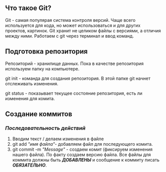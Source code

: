 ## Что такое Git?
Git - самая популярая система контроля версий. Чаще всего используется для кода, но может использоваться и для других проектов, картинок.
Git хранит не целиком файлы с версиями, а отличия между ними.
Работаем с git через терминал и ввод команд.

## Подготовка репозитория
Репозиторий - хранилище данных. Пока в качестве репозитория используем папку на компьютере.

git init - команда для создания репозитория. В этой папке git начнет отслеживать изменения.

git status - показывает текущее состояние репозитория, есть ли изменения для комита.

## Создание коммитов
### *Последовательность действий*
1. Вводим текст / делаем изменения в файле
2. git add *"имя файла"*- добавляем файл для последующего комита.
3. git commit -m *"Message"* - создаем комит (фиксируем изменения нашего файла). По факту создаем версию файла.
Все файлы для коммита должны быть ***ДОБАВЛЕНЫ*** и сообщение к коммиту писать ***ОБЯЗАТЕЛЬНО***.